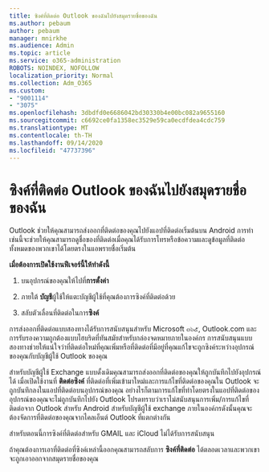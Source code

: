 ```yaml
---
title: ซิงค์ที่ติดต่อ Outlook ของฉันไปยังสมุดรายชื่อของฉัน
ms.author: pebaum
author: pebaum
manager: mnirkhe
ms.audience: Admin
ms.topic: article
ms.service: o365-administration
ROBOTS: NOINDEX, NOFOLLOW
localization_priority: Normal
ms.collection: Adm_O365
ms.custom:
- "9001114"
- "3075"
ms.openlocfilehash: 3dbdfd0e6686042bd30330b4e00bc082a9655160
ms.sourcegitcommit: c6692ce0fa1358ec3529e59ca0ecdfdea4cdc759
ms.translationtype: MT
ms.contentlocale: th-TH
ms.lasthandoff: 09/14/2020
ms.locfileid: "47737396"
---
```

# <a name="sync-my-outlook-contacts-to-my-address-book"></a>ซิงค์ที่ติดต่อ Outlook ของฉันไปยังสมุดรายชื่อของฉัน

Outlook ช่วยให้คุณสามารถส่งออกที่ติดต่อของคุณไปยังแอปที่ติดต่อเริ่มต้นบน Android การทำเช่นนี้จะช่วยให้คุณสามารถดูชื่อของที่ติดต่อเมื่อคุณได้รับการโทรหรือข้อความและดูข้อมูลที่ติดต่อทั้งหมดของพวกเขาได้โดยตรงในแอพรายชื่อเริ่มต้น
 
**เมื่อต้องการเปิดใช้งานฟีเจอร์นี้ให้ทำดังนี้**
 
1. บนอุปกรณ์ของคุณให้ไปที่**การตั้งค่า**

2. ภายใต้ **บัญชี**ผู้ใช้ให้แตะบัญชีผู้ใช้ที่คุณต้องการซิงค์ที่ติดต่อด้วย

3. สลับตัวเลื่อนที่ติดต่อในการ**ซิงค์**
 
การส่งออกที่ติดต่อแบบสองทางได้รับการสนับสนุนสำหรับ Microsoft ๓๖๕, Outlook.com และการรับรองความถูกต้องแบบไฮบริดที่ทันสมัยสำหรับกล่องจดหมายภายในองค์กร การสนับสนุนแบบสองทางช่วยให้แน่ใจว่าที่ติดต่อใหม่ที่คุณเพิ่มหรือที่ติดต่อที่มีอยู่ที่คุณแก้ไขจะถูกซิงค์ระหว่างอุปกรณ์ของคุณกับบัญชีผู้ใช้ Outlook ของคุณ
 
สำหรับบัญชีผู้ใช้ Exchange แบบดั้งเดิมคุณสามารถส่งออกที่ติดต่อของคุณให้ถูกบันทึกไปยังอุปกรณ์ได้ เมื่อเปิดใช้งานที่ **ติดต่อซิงค์** ที่ติดต่อที่เพิ่มเข้ามาใหม่และการแก้ไขที่ติดต่อของคุณใน Outlook จะถูกบันทึกลงในแอปที่ติดต่อบนอุปกรณ์ของคุณ อย่างไรก็ตามการแก้ไขที่ทำโดยตรงในแอปที่ติดต่อของอุปกรณ์ของคุณจะไม่ถูกบันทึกไปยัง Outlook โปรดทราบว่าเราไม่สนับสนุนการเพิ่ม/การแก้ไขที่ติดต่อจาก Outlook สำหรับ Android สำหรับบัญชีผู้ใช้ exchange ภายในองค์กรดังนั้นคุณจะต้องจัดการที่ติดต่อของคุณจากไคลเอ็นต์ Outlook ที่แตกต่างกัน
 
สำหรับตอนนี้การซิงค์ที่ติดต่อสำหรับ GMAIL และ iCloud ไม่ได้รับการสนับสนุน
 
ถ้าคุณต้องการเอาที่ติดต่อที่ซิงค์เหล่านี้ออกคุณสามารถสลับการ **ซิงค์ที่ติดต่อ** ได้ตลอดเวลาและพวกเขาจะถูกเอาออกจากสมุดรายชื่อของคุณ
